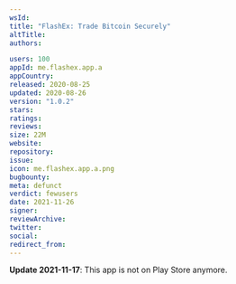 ```yaml
---
wsId: 
title: "FlashEx: Trade Bitcoin Securely"
altTitle: 
authors:

users: 100
appId: me.flashex.app.a
appCountry: 
released: 2020-08-25
updated: 2020-08-26
version: "1.0.2"
stars: 
ratings: 
reviews: 
size: 22M
website: 
repository: 
issue: 
icon: me.flashex.app.a.png
bugbounty: 
meta: defunct
verdict: fewusers
date: 2021-11-26
signer: 
reviewArchive:
twitter: 
social:
redirect_from:
---
```


**Update 2021-11-17**: This app is not on Play Store anymore.

